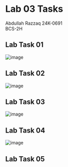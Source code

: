 # Lab 03 Tasks
Abdullah Razzaq 
24K-0691  
BCS-2H  

## Lab Task 01 
![image](https://github.com/user-attachments/assets/78d47fae-055d-4d5d-86c5-12e8bd969149)

## Lab Task 02
![image](https://github.com/user-attachments/assets/c36efd3e-6452-4f99-8e49-5bbcdd7e9805)

## Lab Task 03
![image](https://github.com/user-attachments/assets/16984538-e928-4e34-877a-81eae2dd0da8)

## Lab Task 04
![image](https://github.com/user-attachments/assets/b3d62b20-8a20-4cfd-ba0e-ca0317f12f4c)

## Lab Task 05
